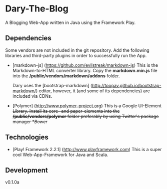 # Dary-The-Blog

A Blogging Web-App written in Java using the Framework Play.

## Dependencies

Some vendors are not included in the git repository.
Add the following libraries and third-party plugins in order to successfully run the App.

- [markdown-js] (https://github.com/evilstreak/markdown-js)
  This is the Markdown-to-HTML converter library.
  Copy the **markdown.min.js** file into the **/public/vendors/markdown/addons** folder.

  Dary uses the [bootstrap-markdown] (http://toopay.github.io/bootstrap-markdown/) editor, however,
  it (and some of its dependencies) are included via CDNs.

- ~~[Polymer] (http://www.polymer-project.org)
  This is a Google UI-Element Library. 
  Install its core- and paper-elements into the **/public/vendors/polymer** folder 
  preferably by using Twitter's package manager **Bower*~~ 


## Technologies

- [Play! Framework 2.2.1] (http://www.playframework.com)
  This is a super cool Web-App-Framework for Java and Scala.

## Development

v0.1.0a
